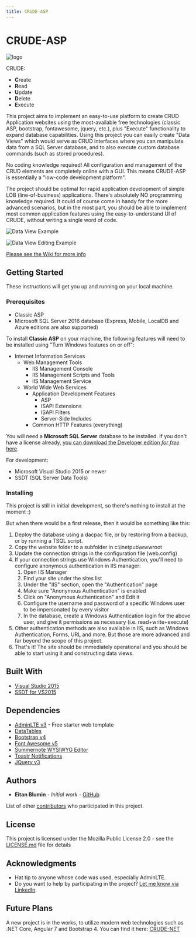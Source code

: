 ```yaml
---
title: CRUDE-ASP
---
```

# CRUDE-ASP

![logo](favicon.png "CRUDE ASP Logo")

CRUDE:

- **C**reate
- **R**ead
- **U**pdate
- **D**elete
- **E**xecute

This project aims to implement an easy-to-use platform to create CRUD Application websites using the most-available free technologies (classic ASP, bootstrap, fontawesome, jquery, etc.), plus "Execute" functionality to expand database capabilities.
Using this project you can easily create "Data Views" which would serve as CRUD interfaces where you can manipulate data from a SQL Server database, and to also execute custom database commands (such as stored procedures).

No coding knowledge required! All configuration and management of the CRUD elements are completely online with a GUI. This means CRUDE-ASP is essentially a "low-code development platform".

The project should be optimal for rapid application development of simple LOB (line-of-business) applications.
There's absolutely NO programming knowledge required.
It could of course come in handy for the more advanced scenarios, but in the most part, you should be able to implement most common application features using the easy-to-understand UI of CRUDE, without writing a single word of code.

![Data View Example](images/dataview_basic_toastr.png "Featuring angular datatables and toastr notifications")

![Data View Editing Example](images/dataview_editing.png "Bootstrap Modals are supported")

[Please see the Wiki for more info](https://github.com/EitanBlumin/CRUDE-ASP/wiki)

## Getting Started

These instructions will get you up and running on your local machine.

### Prerequisites

- Classic ASP
- Microsoft SQL Server 2016 database (Express, Mobile, LocalDB and Azure editions are also supported)

To install **Classic ASP** on your machine, the following features will need to be installed using "Turn Windows features on or off":
- Internet Information Services
  - Web Management Tools
    - IIS Management Console
    - IIS Management Scripts and Tools
    - IIS Management Service
  - World Wide Web Services
    - Application Development Features
      - ASP
 	  - ISAPI Extensions
 	  - ISAPI Filters
 	  - Server-Side Includes
    - Common HTTP Features (everything)

You will need a **Microsoft SQL Server** database to be installed.
If you don't have a license already, [you can download the Developer edition *for free* here](https://www.microsoft.com/en-us/sql-server/sql-server-downloads).

For development:

- Microsoft Visual Studio 2015 or newer
- SSDT (SQL Server Data Tools)

### Installing

This project is still in initial development, so there's nothing to install at the moment :)

But when there would be a first release, then it would be something like this:

1. Deploy the database using a dacpac file, or by restoring from a backup, or by running a TSQL script.
2. Copy the website folder to a subfolder in c:\inetpub\wwwroot
3. Update the connection strings in the configuration file (web.config)
4. If your connection strings use Windows Authentication, you'll need to configure anonymous authentication in IIS manager:
    1. Open IIS Manager
    2. Find your site under the sites list
    3. Under the "IIS" section, open the "Authentication" page
    4. Make sure "Anonymous Authentication" is enabled
    5. Click on "Anonymous Authentication" and Edit it
    6. Configure the username and password of a specific Windows user to be impersonated by every visitor
    7. In the database, create a Windows Authentication login for the above user, and give it permissions as necessary (i.e. read+write+execute)
5. Other authentication methods are also available in IIS, such as Windows Authentication, Forms, URL and more. But those are more advanced and far beyond the scope of this project.
6. That's it! The site should be immediately operational and you should be able to start using it and constructing data views.

## Built With

* [Visual Studio 2015](https://visualstudio.microsoft.com/vs/older-downloads/)
* [SSDT for VS2015](https://docs.microsoft.com/en-us/sql/ssdt/previous-releases-of-sql-server-data-tools-ssdt-and-ssdt-bi)

## Dependencies

* [AdminLTE v3](https://adminlte.io/) - Free starter web template
* [DataTables](https://www.datatables.net/)
* [Bootstrap v4](http://getbootstrap.com)
* [Font Awesome v5](https://www.fontawesome.com)
* [Summernote WYSIWYG Editor](https://summernote.org/)
* [Toastr Notifications](https://github.com/CodeSeven/toastr)
* [JQuery v3](https://jquery.com/)

## Authors

* **Eitan Blumin** - *Initial work* - [GitHub](https://github.com/EitanBlumin)

List of other [contributors](https://github.com/EitanBlumin/CRUDE-ASP/graphs/contributors) who participated in this project.

## License

This project is licensed under the Mozilla Public License 2.0 - see the [LICENSE.md](https://github.com/EitanBlumin/CRUDE-ASP/blob/master/LICENSE) file for details

## Acknowledgments

* Hat tip to anyone whose code was used, especially AdminLTE.
* Do you want to help by participating in the project? [Let me know via LinkedIn](https://www.linkedin.com/in/eitanblumin).

## Future Plans

A new project is in the works, to utilize modern web technologies such as .NET Core, Angular 7 and Bootstrap 4.
You can find it here: [CRUDE-NET](https://github.com/EitanBlumin/CRUDE-NET)

